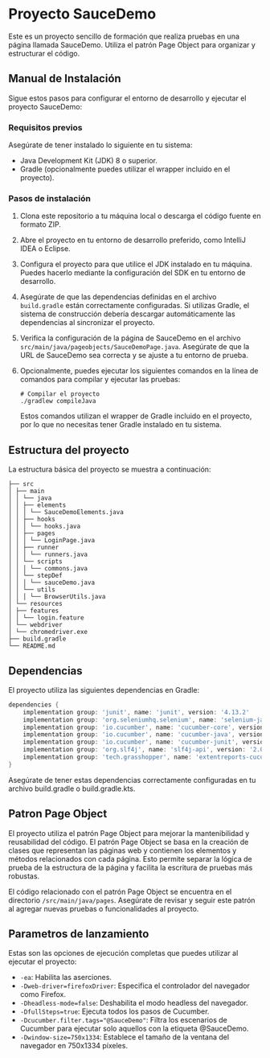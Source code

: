 # Proyecto SauceDemo

Este es un proyecto sencillo de formación que realiza pruebas en una página llamada SauceDemo. Utiliza el patrón Page Object para organizar y estructurar el código.

## Manual de Instalación

Sigue estos pasos para configurar el entorno de desarrollo y ejecutar el proyecto SauceDemo:

### Requisitos previos

Asegúrate de tener instalado lo siguiente en tu sistema:

- Java Development Kit (JDK) 8 o superior.
- Gradle (opcionalmente puedes utilizar el wrapper incluido en el proyecto).

### Pasos de instalación

1. Clona este repositorio a tu máquina local o descarga el código fuente en formato ZIP.

2. Abre el proyecto en tu entorno de desarrollo preferido, como IntelliJ IDEA o Eclipse.

3. Configura el proyecto para que utilice el JDK instalado en tu máquina. Puedes hacerlo mediante la configuración del SDK en tu entorno de desarrollo.

4. Asegúrate de que las dependencias definidas en el archivo `build.gradle` están correctamente configuradas. Si utilizas Gradle, el sistema de construcción debería descargar automáticamente las dependencias al sincronizar el proyecto.

5. Verifica la configuración de la página de SauceDemo en el archivo `src/main/java/pageobjects/SauceDemoPage.java`. Asegúrate de que la URL de SauceDemo sea correcta y se ajuste a tu entorno de prueba.

6. Opcionalmente, puedes ejecutar los siguientes comandos en la línea de comandos para compilar y ejecutar las pruebas:

   ```shell
   # Compilar el proyecto
   ./gradlew compileJava
    ```
   Estos comandos utilizan el wrapper de Gradle incluido en el proyecto, por lo que no necesitas tener Gradle instalado en tu sistema.

## Estructura del proyecto

La estructura básica del proyecto se muestra a continuación:
```
├── src
│ ├── main
│ │ └── java
│ │ ├── elements
│ │ │ └── SauceDemoElements.java
│ │ ├── hooks
│ │ │ └── hooks.java
│ │ ├── pages
│ │ │ └── LoginPage.java
│ │ ├── runner
│ │ │ └── runners.java
│ │ └── scripts
│ │ │ └── commons.java
│ │ └── stepDef
│ │ │ └── sauceDemo.java
│ │ └── utils
│ │ │ └── BrowserUtils.java
│ └── resources
│ ├── features
│ │ └── login.feature
│ └── webdriver
│ └── chromedriver.exe
├── build.gradle
└── README.md
```


## Dependencias

El proyecto utiliza las siguientes dependencias en Gradle:

```groovy
dependencies {
    implementation group: 'junit', name: 'junit', version: '4.13.2'
    implementation group: 'org.seleniumhq.selenium', name: 'selenium-java', version: '4.8.0'
    implementation group: 'io.cucumber', name: 'cucumber-core', version: '7.8.0'
    implementation group: 'io.cucumber', name: 'cucumber-java', version: '7.8.0'
    implementation group: 'io.cucumber', name: 'cucumber-junit', version: '7.8.0'
    implementation group: 'org.slf4j', name: 'slf4j-api', version: '2.0.7'
    implementation group: 'tech.grasshopper', name: 'extentreports-cucumber7-adapter', version: '1.12.0'
}
```
Asegúrate de tener estas dependencias correctamente configuradas en tu archivo build.gradle o build.gradle.kts.

## Patron Page Object

El proyecto utiliza el patrón Page Object para mejorar la mantenibilidad y reusabilidad del código. El patrón Page Object se basa en la creación de clases que representan las páginas web y contienen los elementos y métodos relacionados con cada página. Esto permite separar la lógica de prueba de la estructura de la página y facilita la escritura de pruebas más robustas.

El código relacionado con el patrón Page Object se encuentra en el directorio ``/src/main/java/pages``. Asegúrate de revisar y seguir este patrón al agregar nuevas pruebas o funcionalidades al proyecto.

## Parametros de lanzamiento

Estas son las opciones de ejecución completas que puedes utilizar al ejecutar el proyecto:

- `-ea`: Habilita las aserciones.
- `-Dweb-driver=firefoxDriver`: Especifica el controlador del navegador como Firefox.
- `-Dheadless-mode=false`: Deshabilita el modo headless del navegador.
- `-DfullSteps=true`: Ejecuta todos los pasos de Cucumber.
- `-Dcucumber.filter.tags="@SauceDemo"`: Filtra los escenarios de Cucumber para ejecutar solo aquellos con la etiqueta @SauceDemo.
- `-Dwindow-size=750x1334`: Establece el tamaño de la ventana del navegador en 750x1334 píxeles.
